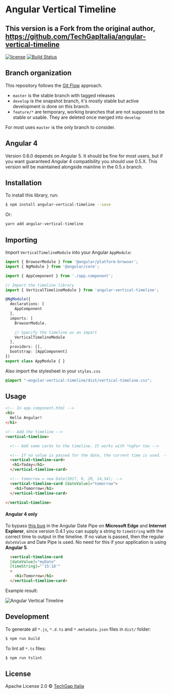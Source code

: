 # Angular Vertical Timeline
## This version is a Fork from the original author, https://github.com/TechGapItalia/angular-vertical-timeline

[![license](https://img.shields.io/badge/License-Apache%202.0-blue.svg)](https://opensource.org/licenses/Apache-2.0)
[![Build Status](https://travis-ci.org/TechGapItalia/angular-vertical-timeline.svg)](https://travis-ci.org/TechGapItalia/angular-vertical-timeline.svg)
## Branch organization

This repository follows the [Git Flow](https://danielkummer.github.io/git-flow-cheatsheet/) approach.

* `master` is the stable branch with tagged releases
* `develop` is the snapshot branch, it's mostly stable but active development is done on this branch.
* `feature/*` are temporary, working branches that are not supposed to be stable or usable. They are deleted once merged into `develop`

For most uses `master` is the only branch to consider.

## Angular 4
Version 0.6.0 depends on Angular 5. It should be fine for most users, but if you want guaranteed Angular 4 compatibility you should use 0.5.X. This version will be maintained alongside mainline in the 0.5.x branch.

## Installation

To install this library, run:

```bash
$ npm install angular-vertical-timeline --save
```
Or:
```bash
yarn add angular-vertical-timeline
```

## Importing

Import `VerticalTimelineModule` into your Angular `AppModule`:

```typescript
import { BrowserModule } from '@angular/platform-browser';
import { NgModule } from '@angular/core';

import { AppComponent } from './app.component';

// Import the timeline library
import { VerticalTimelineModule } from 'angular-vertical-timeline';

@NgModule({
  declarations: [
    AppComponent
  ],
  imports: [
    BrowserModule,

    // Specify the timeline as an import
    VerticalTimelineModule
  ],
  providers: [],
  bootstrap: [AppComponent]
})
export class AppModule { }
```

Also import the stylesheet in your `styles.css`

```css
@import "~angular-vertical-timeline/dist/vertical-timeline.css";
```

## Usage

```html
<!-- In app.component.html -->
<h1>
  Hello Angular!
</h1>

<!-- Add the timeline -->
<vertical-timeline>

  <!-- Add some cards to the timeline. It works with *ngFor too -->

  <!-- If no value is passed for the date, the current time is used. -->
  <vertical-timeline-card>
   <h1>Today</h1>
  </vertical-timeline-card>

  <!-- tomorrow = new Date(2017, 9, 20, 14,34); -->
  <vertical-timeline-card [dateValue]="tomorrow">
    <h1>Tomorrow</h1>
  </vertical-timeline-card>

</vertical-timeline>
```

#### Angular 4 only
To bypass [this bug](https://github.com/angular/angular/issues/9524)
in the Angular Date Pipe on **Microsoft Edge** and **Internet Explorer**,
since version 0.4.1 you can supply a string to `timeString` with
the correct time to output in the timeline.
If no value is passed, then the
regular `dateValue` and Date Pipe is used.
No need for this if your application is using **Angular 5**.
```html
  <vertical-timeline-card
  [dateValue]="myDate"
  [timeString]="'15:18'"
  >
    <h1>Tomorrow</h1>
  </vertical-timeline-card>
```

Example result:

![Angular Vertical Timeline](https://image.ibb.co/d4zCam/angular_timeline.png)

## Development

To generate all `*.js`, `*.d.ts` and `*.metadata.json` files in `dist/` folder:

```bash
$ npm run build
```

To lint all `*.ts` files:

```bash
$ npm run tslint
```

## License

Apache License 2.0 © [TechGap Italia](mailto:opensource@techgap.it)
